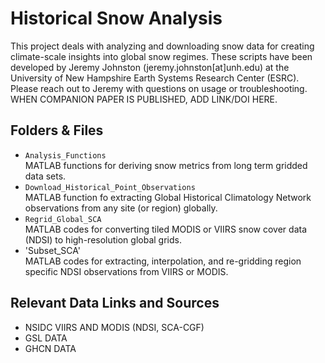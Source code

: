 # Historical Snow Analysis

This project deals with analyzing and downloading snow data for creating climate-scale insights into global snow regimes. These scripts have been developed by Jeremy Johnston (jeremy.johnston[at]unh.edu) at the University of New Hampshire Earth Systems Research Center (ESRC). Please reach out to Jeremy with questions on usage or troubleshooting. WHEN COMPANION PAPER IS PUBLISHED, ADD LINK/DOI HERE.

## Folders & Files

* `Analysis_Functions`
<br> MATLAB functions for deriving snow metrics from long term gridded data sets.
* `Download_Historical_Point_Observations`
<br> MATLAB function fo extracting Global Historical Climatology Network observations from any site (or region) globally.
* `Regrid_Global_SCA`
<br> MATLAB codes for converting tiled MODIS or VIIRS snow cover data (NDSI) to high-resolution global grids.
* 'Subset_SCA'
<br> MATLAB codes for extracting, interpolation, and re-gridding region specific NDSI observations from VIIRS or MODIS.

## Relevant Data Links and Sources

* NSIDC VIIRS AND MODIS (NDSI, SCA-CGF)
* GSL DATA
* GHCN DATA
